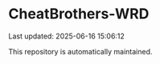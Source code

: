 # CheatBrothers-WRD

Last updated: 2025-06-16 15:06:12

This repository is automatically maintained.
